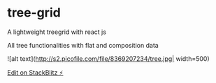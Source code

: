 # tree-grid
A lightweight treegrid with react js

All tree functionalities with flat and composition data


![alt text](http://s2.picofile.com/file/8369207234/tree.jpg| width=500)


[Edit on StackBlitz ⚡️](https://stackblitz.com/edit/tree-grid-demo)
